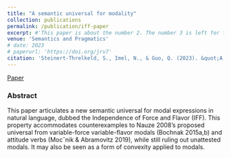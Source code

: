 ```yaml
---
title: "A semantic universal for modality"
collection: publications
permalink: /publication/iff-paper
excerpt: #'This paper is about the number 2. The number 3 is left for future work.' date: 
venue: 'Semantics and Pragmatics'
# date: 2023
# paperurl: 'https://doi.org/jrv7'
citation: 'Steinert-Threlkeld, S., Imel, N., & Guo, Q. (2023). &quot;A semantic universal for modality.&quot; <i>Semantics and Pragmatics </i>, 16, 1:EA-1:EA. https://doi.org/10.3765/sp.16.1'
---
```


[Paper](https://semprag.org/index.php/sp/article/view/sp.16.1)

### Abstract

This paper articulates a new semantic universal for modal expressions in natural language, dubbed the Independence of Force and Flavor (IFF). This property accommodates counterexamples to Nauze 2008’s proposed universal from variable-force variable-flavor modals (Bochnak 2015a,b) and attitude verbs (Mocˇnik & Abramovitz 2019), while still ruling out unattested modals. It may also be seen as a form of convexity applied to modals.
